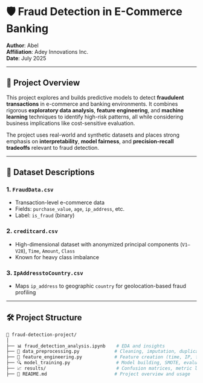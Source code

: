 # 🛡️ Fraud Detection in E-Commerce Banking

**Author**: Abel  
**Affiliation**: Adey Innovations Inc.  
**Date**: July 2025  

---

## 📌 Project Overview

This project explores and builds predictive models to detect **fraudulent transactions** in e-commerce and banking environments. It combines rigorous **exploratory data analysis**, **feature engineering**, and **machine learning** techniques to identify high-risk patterns, all while considering business implications like cost-sensitive evaluation.

The project uses real-world and synthetic datasets and places strong emphasis on **interpretability**, **model fairness**, and **precision-recall tradeoffs** relevant to fraud detection.

---

## 🧾 Dataset Descriptions

### 1. `FraudData.csv`
- Transaction-level e-commerce data
- Fields: `purchase_value`, `age`, `ip_address`, etc.
- Label: `is_fraud` (binary)

### 2. `creditcard.csv`
- High-dimensional dataset with anonymized principal components (`V1–V28`), `Time`, `Amount`, `Class`
- Known for heavy class imbalance

### 3. `IpAddresstoCountry.csv`
- Maps `ip_address` to geographic `country` for geolocation-based fraud profiling

---

## 🛠️ Project Structure

```bash
📁 fraud-detection-project/
│
├── 📊 fraud_detection_analysis.ipynb    # EDA and insights
├── 🧹 data_preprocessing.py             # Cleaning, imputation, duplicate removal
├── 🧠 feature_engineering.py            # Feature creation (time, IP, frequency)
├── 🔍 model_training.py                 # Model building, SMOTE, evaluation
├── 📈 results/                          # Confusion matrices, metric logs, plots
├── 📄 README.md                         # Project overview and usage
